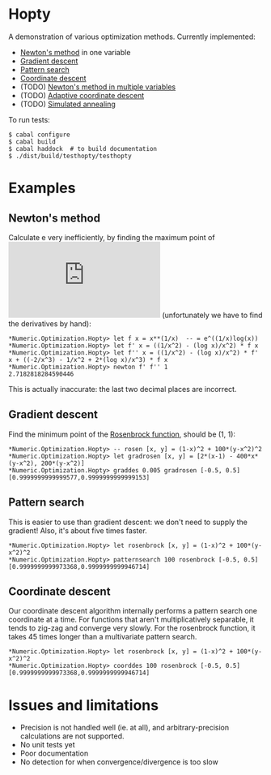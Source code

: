 # Hopty

A demonstration of various optimization methods. Currently implemented:

- [Newton's method][1] in one variable
- [Gradient descent][2]
- [Pattern search][3]
- [Coordinate descent][4]
- (TODO) [Newton's method in multiple variables][5]
- (TODO) [Adaptive coordinate descent][6]
- (TODO) [Simulated annealing][7]

[1]: https://en.wikipedia.org/wiki/Newton%27s_method_in_optimization
[2]: https://en.wikipedia.org/wiki/Gradient_descent
[3]: https://en.wikipedia.org/wiki/Pattern_search_(optimization)
[4]: https://en.wikipedia.org/wiki/Coordinate_descent
[5]: https://en.wikipedia.org/wiki/Newton%27s_method_in_optimization#Higher_dimensions
[6]: https://en.wikipedia.org/wiki/Adaptive_coordinate_descent
[7]: https://en.wikipedia.org/wiki/Simulated_annealing

To run tests:

    $ cabal configure
    $ cabal build
    $ cabal haddock  # to build documentation
    $ ./dist/build/testhopty/testhopty

# Examples

## Newton's method

Calculate e very inefficiently, by finding the maximum point of ![equation][50] (unfortunately we have to find the derivatives by hand):

[50]: http://latex.codecogs.com/gif.latex?%5Csqrt%5Bx%5Dx

    *Numeric.Optimization.Hopty> let f x = x**(1/x)  -- = e^((1/x)log(x))
    *Numeric.Optimization.Hopty> let f' x = ((1/x^2) - (log x)/x^2) * f x
    *Numeric.Optimization.Hopty> let f'' x = ((1/x^2) - (log x)/x^2) * f' x + ((-2/x^3) - 1/x^2 + 2*(log x)/x^3) * f x
    *Numeric.Optimization.Hopty> newton f' f'' 1
    2.7182818284590446

This is actually inaccurate: the last two decimal places are incorrect.

## Gradient descent

Find the minimum point of the [Rosenbrock function](https://en.wikipedia.org/wiki/Rosenbrock_function), should be (1, 1):

    *Numeric.Optimization.Hopty> -- rosen [x, y] = (1-x)^2 + 100*(y-x^2)^2
    *Numeric.Optimization.Hopty> let gradrosen [x, y] = [2*(x-1) - 400*x*(y-x^2), 200*(y-x^2)]
    *Numeric.Optimization.Hopty> graddes 0.005 gradrosen [-0.5, 0.5]
    [0.9999999999999577,0.9999999999999153]

## Pattern search

This is easier to use than gradient descent: we don't need to supply the gradient! Also, it's about five times faster.

    *Numeric.Optimization.Hopty> let rosenbrock [x, y] = (1-x)^2 + 100*(y-x^2)^2
    *Numeric.Optimization.Hopty> patternsearch 100 rosenbrock [-0.5, 0.5]
    [0.9999999999973368,0.9999999999946714]

## Coordinate descent

Our coordinate descent algorithm internally performs a pattern search one coordinate at a time. For functions that aren't multiplicatively separable, it tends to zig-zag and converge very slowly. For the rosenbrock function, it takes 45 times longer than a multivariate pattern search.

    *Numeric.Optimization.Hopty> let rosenbrock [x, y] = (1-x)^2 + 100*(y-x^2)^2
    *Numeric.Optimization.Hopty> coorddes 100 rosenbrock [-0.5, 0.5]
    [0.9999999999973368,0.9999999999946714]

# Issues and limitations

- Precision is not handled well (ie. at all), and arbitrary-precision calculations are not supported.
- No unit tests yet
- Poor documentation
- No detection for when convergence/divergence is too slow
